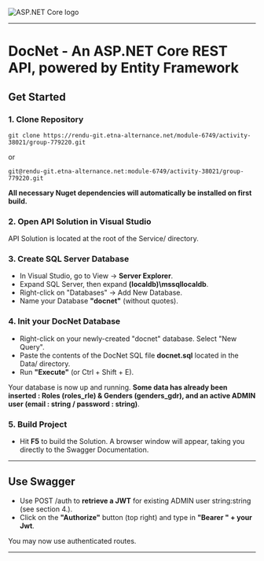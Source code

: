 ![ASP.NET Core logo](https://miro.medium.com/max/450/1*jgpD8XH0jBOgcUnM_3UxWw.png "ASP.NET Core")

---

# DocNet - An ASP.NET Core REST API, powered by Entity Framework

## Get Started

### 1. Clone Repository

`git clone https://rendu-git.etna-alternance.net/module-6749/activity-38021/group-779220.git`

or

`git@rendu-git.etna-alternance.net:module-6749/activity-38021/group-779220.git`

**All necessary Nuget dependencies will automatically be installed on first build.**

### 2. Open API Solution in Visual Studio

API Solution is located at the root of the Service/ directory.

### 3. Create SQL Server Database

- In Visual Studio, go to View -> **Server Explorer**.
- Expand SQL Server, then expand **(localdb)\\mssqllocaldb**.
- Right-click on "Databases" -> Add New Database.
- Name your Database **"docnet"** (without quotes).

### 4. Init your DocNet Database

- Right-click on your newly-created "docnet" database. Select "New Query".
- Paste the contents of the DocNet SQL file **docnet.sql** located in the Data/ directory.
- Run **"Execute"** (or Ctrl + Shift + E).

Your database is now up and running. **Some data has already been inserted : Roles (roles_rle) & Genders (genders_gdr), and an active ADMIN user (email : string / password : string)**.

### 5. Build Project

- Hit **F5** to build the Solution. A browser window will appear, taking you directly to the Swagger Documentation.

---

## Use Swagger

- Use POST /auth to **retrieve a JWT** for existing ADMIN user string:string (see section 4.).
- Click on the **"Authorize"** button (top right) and type in **"Bearer " + your Jwt**.

You may now use authenticated routes.

---

